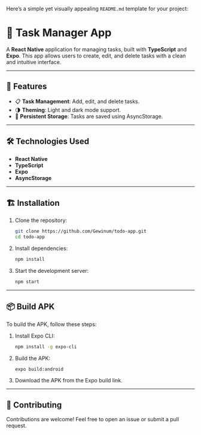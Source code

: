 Here’s a simple yet visually appealing `README.md` template for your project:

# 📝 Task Manager App

A **React Native** application for managing tasks, built with **TypeScript** and **Expo**. This app allows users to create, edit, and delete tasks with a clean and intuitive interface.

---

## 🚀 Features

- 📋 **Task Management**: Add, edit, and delete tasks.
- 🌗 **Theming**: Light and dark mode support.
- 💾 **Persistent Storage**: Tasks are saved using AsyncStorage.
---

## 🛠️ Technologies Used

- **React Native**
- **TypeScript**
- **Expo**
- **AsyncStorage**

---

## 🏗️ Installation

1. Clone the repository:
   ```bash
   git clone https://github.com/Gewinum/todo-app.git
   cd todo-app
   ```

2. Install dependencies:
   ```bash
   npm install
   ```

3. Start the development server:
   ```bash
   npm start
   ```

---

## 📦 Build APK

To build the APK, follow these steps:

1. Install Expo CLI:
   ```bash
   npm install -g expo-cli
   ```

2. Build the APK:
   ```bash
   expo build:android
   ```

3. Download the APK from the Expo build link.

---

## 🤝 Contributing

Contributions are welcome! Feel free to open an issue or submit a pull request.